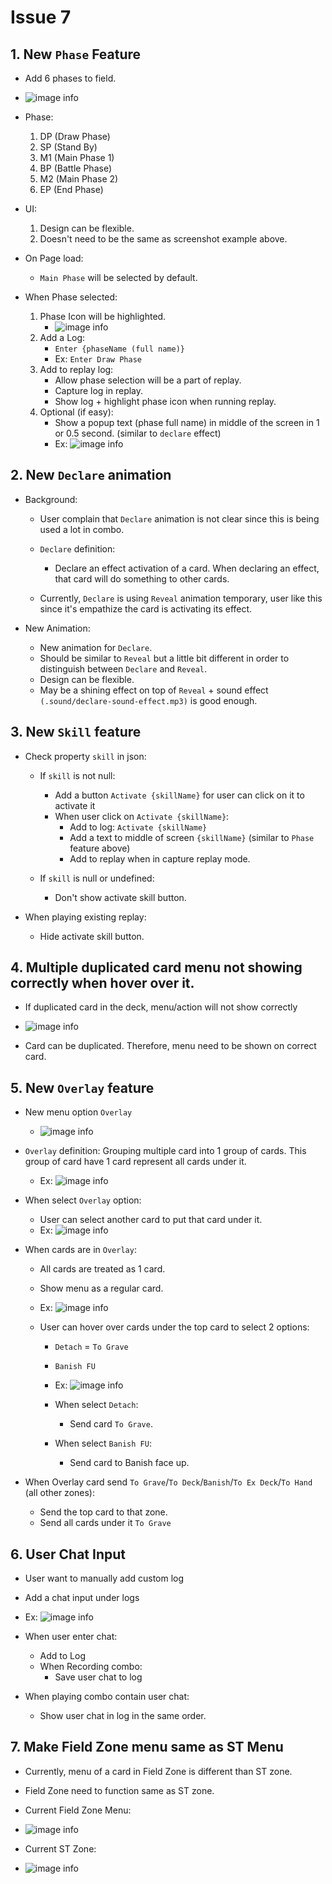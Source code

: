 # Issue 7


## 1. New `Phase` Feature

- Add 6 phases to field.
- ![image info](./issue/phase.PNG)
- Phase:
    1. DP (Draw Phase)
    2. SP (Stand By)
    3. M1 (Main Phase 1)
    4. BP (Battle Phase)
    5. M2 (Main Phase 2)
    6. EP (End Phase)

- UI:
    1. Design can be flexible.
    2. Doesn't need to be the same as screenshot example above.

- On Page load:
    - `Main Phase` will be selected by default.

- When Phase selected:
    1. Phase Icon will be highlighted.
        - ![image info](./issue/phase-active.PNG)
    2. Add a Log:
        - `Enter {phaseName (full name)}`
        - Ex: `Enter Draw Phase`
    3. Add to replay log:
        - Allow phase selection will be a part of replay.
        - Capture log in replay.
        - Show log + highlight phase icon when running replay.
    4. Optional (if easy):
        - Show a popup text (phase full name) in middle of the screen in 1 or 0.5 second. (similar to `declare` effect)
        - Ex: ![image info](./issue/phase-name.PNG)


## 2. New `Declare` animation

- Background:
    - User complain that `Declare` animation is not clear since this is being used a lot in combo. 
    - `Declare` definition:
        - Declare an effect activation of a card. When declaring an effect, that card will do something to other cards.

    - Currently, `Declare` is using `Reveal` animation temporary, user like this since it's empathize the card is activating its effect.

- New Animation:
    - New animation for `Declare`.
    - Should be similar to `Reveal` but a little bit different in order to distinguish between `Declare` and `Reveal`.
    - Design can be flexible.
    - May be a shining effect on top of `Reveal` + sound effect `(.sound/declare-sound-effect.mp3)` is good enough.

## 3. New `Skill` feature

- Check property `skill` in json:
    - If `skill` is not null:
        - Add a button `Activate {skillName}` for user can click on it to activate it
        - When user click on `Activate {skillName}`:
            - Add to log: `Activate {skillName}`
            - Add a text to middle of screen `{skillName}` (similar to `Phase` feature above)
            - Add to replay when in capture replay mode.
        
    - If `skill` is null or undefined:
        - Don't show activate skill button.

- When playing existing replay:
    - Hide activate skill button.


## 4. Multiple duplicated card menu not showing correctly when hover over it.

- If duplicated card in the deck, menu/action will not show correctly
- ![image info](./issue/deck-menu.PNG)

- Card can be duplicated. Therefore, menu need to be shown on correct card.


## 5. New `Overlay` feature

- New menu option `Overlay`
    - ![image info](./issue/menu-overlay.PNG)
- `Overlay` definition: Grouping multiple card into 1 group of cards. This group of card have 1 card represent all cards under it.
    - Ex: ![image info](./issue/card-overlay.PNG)

- When select `Overlay` option:
    - User can select another card to put that card under it.
    - Ex: ![image info](./issue/overlay-selection.PNG)

- When cards are in `Overlay`:
    - All cards are treated as 1 card.
    - Show menu as a regular card.
    - Ex: ![image info](./issue/overlay-option.PNG)

    - User can hover over cards under the top card to select 2 options:
        - `Detach` = `To Grave`
        - `Banish FU`
        - Ex: ![image info](./issue/detach-overlay.PNG)

        - When select `Detach`:
            - Send card `To Grave`.
        - When select `Banish FU`:
            - Send card to Banish face up.

- When Overlay card send `To Grave`/`To Deck`/`Banish`/`To Ex Deck`/`To Hand` (all other zones):
    - Send the top card to that zone.
    - Send all cards under it `To Grave`


## 6. User Chat Input

- User want to manually add custom log
- Add a chat input under logs
- Ex: ![image info](./issue/chat.PNG)
- When user enter chat:
    - Add to Log
    - When Recording combo:
        - Save user chat to log

- When playing combo contain user chat:
    - Show user chat in log in the same order.

## 7. Make Field Zone menu same as ST Menu

- Currently, menu of a card in Field Zone is different than ST zone.

- Field Zone need to function same as ST zone.

- Current Field Zone Menu:
- ![image info](./issue/menu-1.PNG)

- Current ST Zone:
- ![image info](./issue/menu-2.PNG)